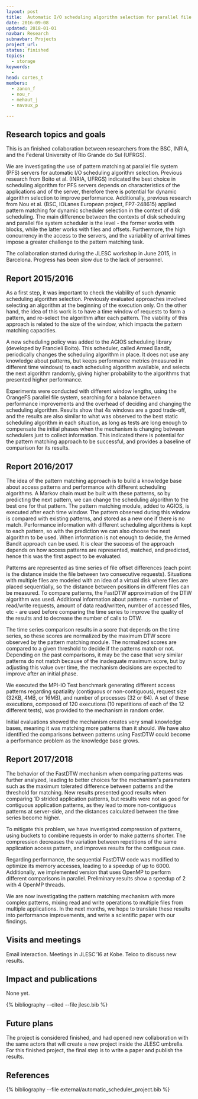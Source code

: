 ```yaml
---
layout: post
title:  Automatic I/O scheduling algorithm selection for parallel file systems
date: 2016-09-08
updated: 2018-01-01
navbar: Research
subnavbar: Projects
project_url:
status: finished
topics:
  - storage
keywords:
  -
head: cortes_t
members:
  - zanon_f
  - nou_r
  - mehaut_j
  - navaux_p

---
```



## Research topics and goals

This is an finished collaboration between researchers from the
BSC, INRIA, and the Federal University of Rio Grande do Sul (UFRGS).

We are investigating the use of pattern matching at parallel file system (PFS) servers for automatic I/O scheduling algorithm selection.
Previous research from Boito et al. (INRIA, UFRGS) indicated the best choice
in scheduling algorithm for PFS servers depends on characteristics of
the applications and of the server, therefore there is potential for
dynamic algorithm selection to improve performance. Additionally,
previous research from Nou et al. (BSC, IOLanes European project,
FP7-248615) applied pattern matching for dynamic scheduler selection
in the context of disk scheduling. The main difference between the
contexts of disk scheduling and parallel file system scheduler is the
level - the former works with blocks, while the latter works with
files and offsets. Furthermore, the high concurrency in the access to
the servers, and the variability of arrival times impose a greater
challenge to the pattern matching task.

The collaboration started during the JLESC workshop in June 2015, in
Barcelona. Progress has been slow due to the lack of personnel.

## Report 2015/2016

As a first step, it was important to check the viability of such
dynamic scheduling algorithm selection. Previously evaluated
approaches involved selecting an algorithm at the beginning of the
execution only. On the other hand, the idea of this work is to have a
time window of requests to form a pattern, and re-select the algorithm
after each pattern. The viability of this approach is related to the
size of the window, which impacts the pattern matching capacities.

A new scheduling policy was added to the AGIOS scheduling library
(developed by Francieli Boito). This scheduler, called Armed Bandit,
periodically changes the scheduling algorithm in place. It does not
use any knowledge about patterns, but keeps performance metrics
(measured in different time windows) to each scheduling algorithm
available, and selects the next algorithm randomly, giving higher
probability to the algorithms that presented higher performance.

Experiments were conducted with different window lengths, using the
OrangeFS parallel file system, searching for a balance between
performance improvements and the overhead of deciding and changing the
scheduling algorithm.  Results show that 4s windows are a good
trade-off, and the results are also similar to what was observed to
the best static scheduling algorithm in each situation, as long as
tests are long enough to compensate the initial phases when the
mechanism is changing between schedulers just to collect
information. This indicated there is potential for the pattern
matching approach to be successful, and provides a baseline of
comparison for its results.

## Report 2016/2017

The idea of the pattern matching approach is to build a knowledge base
about access patterns and performance with different scheduling
algorithms. A Markov chain must be built with these patterns, so by
predicting the next pattern, we can change the scheduling algorithm to
the best one for that pattern. The pattern matching module, added to
AGIOS, is executed after each time window. The pattern observed during
this window is compared with existing patterns, and stored as a new
one if there is no match. Performance information with different
scheduling algorithms is kept to each pattern, so with the prediction
we can also choose the next algorithm to be used. When information is
not enough to decide, the Armed Bandit approach can be used. It is
clear the success of the approach depends on how access patterns are
represented, matched, and predicted, hence this was the first aspect
to be evaluated.

Patterns are represented as time series of file offset differences
(each point is the distance inside the file between two consecutive
requests). Situations with multiple files are modeled with an idea of
a virtual disk where files are placed sequentially, so the distance
between positions in different files can be measured. To compare
patterns, the FastDTW approximation of the DTW algorithm was
used. Additional information about patterns - number of read/write
requests, amount of data read/written, number of accessed files, etc -
are used before comparing the time series to improve the quality of
the results and to decrease the number of calls to DTW.

The time series comparison results in a score that depends on the
time series, so these scores are normalized by the maximum DTW score
observed by the pattern matching module. The normalized scores are
compared to a given threshold to decide if the patterns match or
not. Depending on the past comparisons, it may be the case that very
similar patterns do not match because of the inadequate maximum score,
but by adjusting this value over time, the mechanism decisions are
expected to improve after an initial phase.

We executed the MPI-IO Test benchmark generating different access
patterns regarding spatiality (contiguous or non-contiguous), request
size (32KB, 4MB, or 16MB), and number of processes (32 or 64). A set
of these executions, composed of 120 executions (10 repetitions of
each of the 12 different tests), was provided to the mechanism in
random order.

Initial evaluations showed the mechanism creates very small knowledge
 bases, meaning it was matching more patterns than it should. We have
 also identified the comparisons between patterns using FastDTW could
 become a performance problem as the knowledge base grows.

## Report 2017/2018

The behavior of the FastDTW mechanism when comparing patterns was
further analyzed, leading to better choices for the mechanism's
parameters such as the maximum tolerated difference between patterns
and the threshold for matching. New results presented good results
when comparing 1D strided application patterns, but results were not
as good for contiguous application patterns, as they lead to more
non-contiguous patterns at server-side, and the distances calculated
between the time series become higher.

To mitigate this problem, we have investigated compression of
patterns, using buckets to combine requests in order to make patterns
shorter. The compression decreases the variation between repetitions
of the same application access pattern, and improves results for
the contiguous case.

Regarding performance, the sequential FastDTW code was modified to
optimize its memory accesses, leading to a speedup of up
to 6000. Additionally, we implemented version that uses OpenMP to
perform different comparisons in parallel. Preliminary results show a
speedup of 2 with 4 OpenMP threads.

We are now investigating the pattern matching mechanism with more
complex patterns, mixing read and write operations to multiple files
from multiple applications. In the next months, we hope to translate
these results into performance improvements, and write a scientific
paper with our findings.


## Visits and meetings
Email interaction. Meetings in JLESC'16 at Kobe.
Telco to discuss new results.

## Impact and publications
None yet.

<!--
{% comment %}
=============================
== CITING OWN PUBLICATIONS ==
=============================

You can list your own publications below in case you did not cite them in the text
(which you should do, though).
Use the Liquid citing syntax as explained in the wiki:
https://github.com/JLESC/jlesc.github.io/wiki/Markup-Language#cite-and-list-publications
Remember to use the `--file jlesc.bib` with the `cite` tag.

=====================================
== START HERE WITH YOUR ADDITIONAL REFERENCES ==
{% endcomment %}



{% comment %}
== NO MORE BELOW THIS ==
========================
{% endcomment %}
-->

{% bibliography --cited --file jlesc.bib %}


## Future plans
The project is considered finished, and had opened new collaboration with the same actors that will create a new project inside the JLESC umbrella. For this finished project, the final step is to write a paper and publish the results.

## References

{% bibliography --file external/automatic_scheduler_project.bib %}
